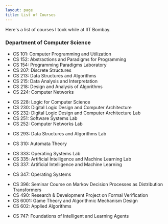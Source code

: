 ```yaml
---
layout: page
title: List of Courses
---
```


Here's a list of courses I took while at IIT Bombay.

### Department of Computer Science

* CS 101: Computer Programming and Utilization
* CS 152: Abstractions and Paradigms for Programming
* CS 154: Programming Paradigms Laboratory
* CS 207: Discrete Structures
* CS 213: Data Structures and Algorithms
* CS 215: Data Analysis and Interpretation
* CS 218: Design and Analysis of Algorithms
* CS 224: Computer Networks
<!-- * CS 226: Digital Logic Design -->
* CS 228: Logic for Computer Science
* CS 230: Digital Logic Design and Computer Architecture
* CS 232: Digital Logic Design and Computer Architecture Lab
* CS 251: Software Systems Lab
* CS 252: Computer Networks Lab
<!-- * CS 254: Digital Logic Design Lab -->
* CS 293: Data Structures and Algorithms Lab
<!-- * CS 302: Implementation of Programming Languages -->
<!-- * CS 305: Computer Architecture -->
* CS 310: Automata Theory
<!-- * CS 316: Implementation of Programming Languages Lab -->
<!-- * CS 317: Database and Information Systems -->
* CS 333: Operating Systems Lab
* CS 335: Artificial Intelligence and Machine Learning Lab
* CS 337: Artificial Intelligence and Machine Learning
<!-- * CS 341: Computer Architecture Lab -->
* CS 347: Operating Systems
<!-- * CS 387: Database and Information Systems Lab -->
* CS 396: Seminar Course on Markov Decision Processes as Distribution Transformers
* CS 490: Research & Development Project on Formal Verification
* CS 6001: Game Theory and Algorithmic Mechanism Design
* CS 602: Applied Algorithms
<!-- * CS 713: Special Topics in Automata and Logics -->
* CS 747: Foundations of Intelligent and Learning Agents
<!-- * CS 759: Perfect Matchings: Algorithms and Complexity -->
<!-- * CS 761: Derandomization and Pseudorandomness -->
<!-- * CS 767: Theoretical Machine Learning -->
<!-- * CS 779: Extremal Combinatorics -->

### Department of Mathematics

* MA 109: Calculus I
* MA 111: Calculus II
* MA 106: Linear Algebra
* MA 108: Differential Equations
<!-- * MA 214: Numerical Analysis -->
<!-- * MA 403: Real Analysis -->
<!-- * MA 406: General Topology -->
<!-- * MA 412: Complex Analysis -->
<!-- * MA 5109: Graph Theory -->
<!-- * MA 833: Weak Convergence and Martingale Theory -->
<!-- * MA 842: Topics in Algebra II -->
<!-- * MA 861: Combinatorics I -->
<!-- * MA 862: Combinatorics II -->

### Department of Physics

* PH 107: Quantum Physics and Applications
* PH 108: Basics of Electricity & Magnetism
* PH 534: Quantum Information and Computing

### Miscellaneous Courses

* BB 101: Biology
* CH 105: Organic & Inorganic Chemistry
* CH 107: Physical Chemistry
<!-- * PH 117: Physics Lab -->
* EE 101: Introduction to Electrical and Electronics Circuits
* HS 101: Economics
<!-- * HS 200: Environmental Studies -->
* HS 301: Philosophy
* ES 200: Environmental Studies: Science and Engineering
<!-- * CH 117: Chemistry Lab -->
<!-- * ME 113: Workshop Practice -->
* IE 501: Optimization Models
* ME 119: Engineering Graphics & Drawing
